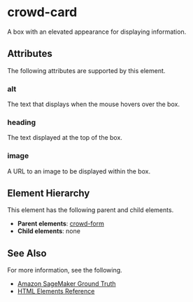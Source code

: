 # crowd\-card<a name="sms-ui-template-crowd-card"></a>

A box with an elevated appearance for displaying information\.

## Attributes<a name="card-attributes"></a>

The following attributes are supported by this element\.

### alt<a name="card-attributes-alt"></a>

The text that displays when the mouse hovers over the box\.

### heading<a name="card-attributes-heading"></a>

The text displayed at the top of the box\.

### image<a name="card-attributes-image"></a>

A URL to an image to be displayed within the box\.

## Element Hierarchy<a name="card-element-hierarchy"></a>

This element has the following parent and child elements\.
+ **Parent elements**: [crowd\-form](sms-ui-template-crowd-form.md)
+ **Child elements**: none

## See Also<a name="card-see-also"></a>

For more information, see the following\.
+ [Amazon SageMaker Ground Truth](sms.md)
+ [HTML Elements Reference](sms-ui-template-reference.md)